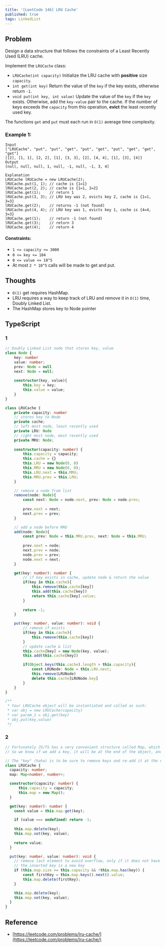 ```yaml
---
title: '[LeetCode 146] LRU Cache'
published: true
tags: LinkedList
---
```


## Problem

Design a data structure that follows the constraints of a Least Recently Used (LRU) cache.

Implement the `LRUCache` class:

- `LRUCache(int capacity)` Initialize the LRU cache with **positive** size `capacity`.
- `int get(int key)` Return the value of the `key` if the key exists, otherwise return `-1`.
- `void put(int key, int value)` Update the value of the `key` if the `key` exists.
  Otherwise, add the `key-value` pair to the cache. If the number of keys
  exceeds the `capacity` from this operation, **evict** the least recently used key.

The functions `get` and `put` must each run in `O(1)` average time complexity.

### Example 1:

```
Input
["LRUCache", "put", "put", "get", "put", "get", "put", "get", "get", "get"]
[[2], [1, 1], [2, 2], [1], [3, 3], [2], [4, 4], [1], [3], [4]]
Output
[null, null, null, 1, null, -1, null, -1, 3, 4]

Explanation
LRUCache lRUCache = new LRUCache(2);
lRUCache.put(1, 1); // cache is {1=1}
lRUCache.put(2, 2); // cache is {1=1, 2=2}
lRUCache.get(1);    // return 1
lRUCache.put(3, 3); // LRU key was 2, evicts key 2, cache is {1=1, 3=3}
lRUCache.get(2);    // returns -1 (not found)
lRUCache.put(4, 4); // LRU key was 1, evicts key 1, cache is {4=4, 3=3}
lRUCache.get(1);    // return -1 (not found)
lRUCache.get(3);    // return 3
lRUCache.get(4);    // return 4
```
 
#### Constraints:

- `1 <= capacity <= 3000`
- `0 <= key <= 104`
- `0 <= value <= 10^5`
- At most `2 * 10^5` calls will be made to get and put.

## Thoughts

- `O(1)` get requires HashMap.
- LRU requires a way to keep track of LRU and remove it in `O(1)` time, Doubly
  Linked List.
- The HashMap stores key to Node pointer

## TypeScript

### 1

```typescript
// Doubly Linked List node that stores key, value
class Node {
    key: number
    value: number;
    prev: Node = null
    next: Node = null;
    
    constructor(key, value){
        this.key = key;
        this.value = value;
    }
}

class LRUCache {
    private capacity: number
    // stores key to Node
    private cache;
    // left most node, least recently used
    private LRU: Node
    // right most node, most recently used
    private MRU: Node;
    
    constructor(capacity: number) {
        this.capacity = capacity;
        this.cache = {}
        this.LRU = new Node(0, 0)
        this.MRU = new Node(0, 0);
        this.LRU.next = this.MRU;
        this.MRU.prev = this.LRU;
    }

    // remove a node from list
    remove(node: Node){
        const next: Node = node.next, prev: Node = node.prev;
        
        prev.next = next;
        next.prev = prev;
    }

    // add a node before MRU
    add(node: Node){
        const prev: Node = this.MRU.prev, next: Node = this.MRU;
        
        prev.next = node;
        next.prev = node;
        node.prev = prev;
        node.next = next;
    }

    get(key: number): number {
        // if key exists in cache, update node & return the value
        if(key in this.cache){
            this.remove(this.cache[key])
            this.add(this.cache[key])
            return this.cache[key].value;
        }
        
        return -1;
    }

    put(key: number, value: number): void {
        // remove if exists
        if(key in this.cache){
            this.remove(this.cache[key])
        }
        // update cache & list
        this.cache[key] = new Node(key, value);
        this.add(this.cache[key])

        if(Object.keys(this.cache).length > this.capacity){
            const LRUNode: Node = this.LRU.next;
            this.remove(LRUNode)
            delete this.cache[LRUNode.key]
        }
    }
}

/**
 * Your LRUCache object will be instantiated and called as such:
 * var obj = new LRUCache(capacity)
 * var param_1 = obj.get(key)
 * obj.put(key,value)
 */
```

### 2

```typescript
// Fortunately JS/TS has a very convenient structure called Map, which behaves like an object, with the particularity of respecting insertion order of keys. 
// So we know if we add a key, it will be at the end of the object, and the first inserted key will be at the beginning.

// The "key" (haha) is to be sure to remove keys and re-add it at the end of the map when interacted with.
class LRUCache {
  capacity: number;
  map: Map<number, number>;

  constructor(capacity: number) {
      this.capacity = capacity;
      this.map = new Map();
  }

  get(key: number): number {
    const value = this.map.get(key);

    if (value === undefined) return -1;
          
    this.map.delete(key);
    this.map.set(key, value);
    
    return value;
  }

  put(key: number, value: number): void {
    // remove last element to avoid overflow, only if it does not have 
    // the inserted key is a new key
    if (this.map.size >= this.capacity && !this.map.has(key)) {
        const firstKey = this.map.keys().next().value;
        this.map.delete(firstKey);
    }

    this.map.delete(key);
    this.map.set(key, value);
  }
}
```

## Reference
	
- [https://leetcode.com/problems/lru-cache/](https://leetcode.com/problems/lru-cache/)